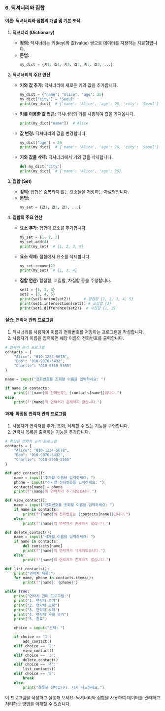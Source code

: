 ### 6. 딕셔너리와 집합

#### 이론: 딕셔너리와 집합의 개념 및 기본 조작

1. **딕셔너리 (Dictionary)**
   - **정의:** 딕셔너리는 키(key)와 값(value) 쌍으로 데이터를 저장하는 자료형입니다.
   - **문법:** 
     ```python
     my_dict = {키1: 값1, 키2: 값2, 키3: 값3, ...}
     ```

2. **딕셔너리의 주요 연산**
   - **키와 값 추가:** 딕셔너리에 새로운 키와 값을 추가합니다.
     ```python
     my_dict = {"name": "Alice", "age": 25}
     my_dict["city"] = "Seoul"
     print(my_dict)  # {'name': 'Alice', 'age': 25, 'city': 'Seoul'}
     ```
   - **키를 이용한 값 접근:** 딕셔너리의 키를 사용하여 값을 가져옵니다.
     ```python
     print(my_dict["name"])  # Alice
     ```
   - **값 변경:** 딕셔너리의 값을 변경합니다.
     ```python
     my_dict["age"] = 26
     print(my_dict)  # {'name': 'Alice', 'age': 26, 'city': 'Seoul'}
     ```
   - **키와 값을 삭제:** 딕셔너리에서 키와 값을 삭제합니다.
     ```python
     del my_dict["city"]
     print(my_dict)  # {'name': 'Alice', 'age': 26}
     ```

3. **집합 (Set)**
   - **정의:** 집합은 중복되지 않는 요소들을 저장하는 자료형입니다.
   - **문법:** 
     ```python
     my_set = {값1, 값2, 값3, ...}
     ```

4. **집합의 주요 연산**
   - **요소 추가:** 집합에 요소를 추가합니다.
     ```python
     my_set = {1, 2, 3}
     my_set.add(4)
     print(my_set)  # {1, 2, 3, 4}
     ```
   - **요소 삭제:** 집합에서 요소를 삭제합니다.
     ```python
     my_set.remove(2)
     print(my_set)  # {1, 3, 4}
     ```
   - **집합 연산:** 합집합, 교집합, 차집합 등을 수행합니다.
     ```python
     set1 = {1, 2, 3}
     set2 = {3, 4, 5}
     print(set1.union(set2))      # 합집합 {1, 2, 3, 4, 5}
     print(set1.intersection(set2)) # 교집합 {3}
     print(set1.difference(set2))  # 차집합 {1, 2}
     ```

#### 실습: 연락처 관리 프로그램

1. 딕셔너리를 사용하여 이름과 전화번호를 저장하는 프로그램을 작성합니다.
2. 사용자가 이름을 입력하면 해당 이름의 전화번호를 출력합니다.

```python
# 연락처 관리 프로그램
contacts = {
    "Alice": "010-1234-5678",
    "Bob": "010-9876-5432",
    "Charlie": "010-5555-5555"
}

name = input("전화번호를 조회할 이름을 입력하세요: ")

if name in contacts:
    print(f"{name}의 전화번호는 {contacts[name]}입니다.")
else:
    print(f"{name}의 연락처가 존재하지 않습니다.")
```

#### 과제: 확장된 연락처 관리 프로그램

1. 사용자가 연락처를 추가, 조회, 삭제할 수 있는 기능을 구현합니다.
2. 연락처 목록을 출력하는 기능을 추가합니다.

```python
# 확장된 연락처 관리 프로그램
contacts = {
    "Alice": "010-1234-5678",
    "Bob": "010-9876-5432",
    "Charlie": "010-5555-5555"
}

def add_contact():
    name = input("추가할 이름을 입력하세요: ")
    phone = input("추가할 전화번호를 입력하세요: ")
    contacts[name] = phone
    print(f"{name}의 연락처가 추가되었습니다.")

def view_contact():
    name = input("전화번호를 조회할 이름을 입력하세요: ")
    if name in contacts:
        print(f"{name}의 전화번호는 {contacts[name]}입니다.")
    else:
        print(f"{name}의 연락처가 존재하지 않습니다.")

def delete_contact():
    name = input("삭제할 이름을 입력하세요: ")
    if name in contacts:
        del contacts[name]
        print(f"{name}의 연락처가 삭제되었습니다.")
    else:
        print(f"{name}의 연락처가 존재하지 않습니다.")

def list_contacts():
    print("연락처 목록:")
    for name, phone in contacts.items():
        print(f"{name}: {phone}")

while True:
    print("연락처 관리 프로그램:")
    print("1. 연락처 추가")
    print("2. 연락처 조회")
    print("3. 연락처 삭제")
    print("4. 연락처 목록 보기")
    print("5. 종료")

    choice = input("선택: ")

    if choice == '1':
        add_contact()
    elif choice == '2':
        view_contact()
    elif choice == '3':
        delete_contact()
    elif choice == '4':
        list_contacts()
    elif choice == '5':
        break
    else:
        print("잘못된 선택입니다. 다시 시도하세요.")
```

이 프로그램을 작성하고 실행해 보세요. 딕셔너리와 집합을 사용하여 데이터를 관리하고 처리하는 방법을 이해할 수 있습니다. 